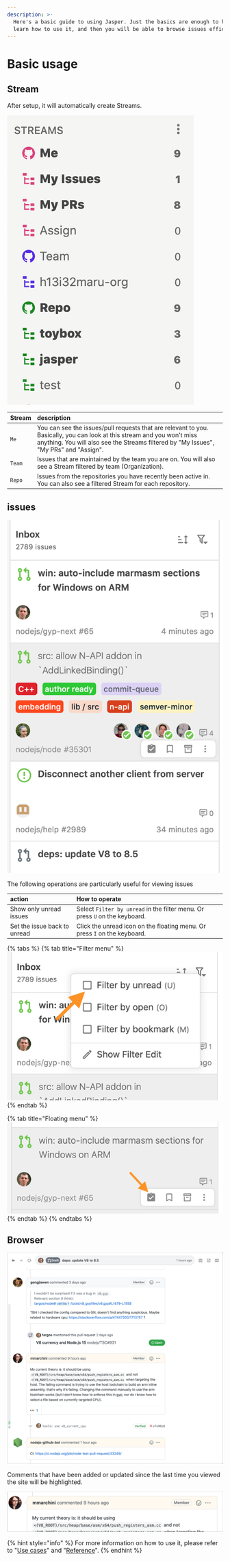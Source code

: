 ```yaml
---
description: >-
  Here's a basic guide to using Jasper. Just the basics are enough to help you
  learn how to use it, and then you will be able to browse issues efficiently.
---
```


# Basic usage

## Stream

After setup, it will automatically create Streams.

![](../.gitbook/assets/03_streams.png)

| Stream | description |
| :--- | :--- |
| `Me` | You can see the issues/pull requests that are relevant to you. Basically, you can look at this stream and you won't miss anything.  You will also see the Streams filtered by "My Issues", "My PRs" and "Assign". |
| `Team` | Issues that are maintained by the team you are on. You will also see a Stream filtered by team \(Organization\). |
| `Repo` | Issues from the repositories you have recently been active in. You can also see a filtered Stream for each repository. |

## issues

![](../.gitbook/assets/03_issues.png)

The following operations are particularly useful for viewing issues

| action | How to operate |
| :--- | :--- |
| Show only unread issues | Select `Filter by unread` in the filter menu. Or press  `U`  on the keyboard. |
| Set the issue back to unread | Click the unread icon on the floating menu. Or press  `I`  on the keyboard. |

{% tabs %}
{% tab title="Filter menu" %}
![](../.gitbook/assets/03_filter_menu.png)
{% endtab %}

{% tab title="Floating menu" %}
![](../.gitbook/assets/03_hover_menu.png)
{% endtab %}
{% endtabs %}

## Browser

![](../.gitbook/assets/03_browser.png)

Comments that have been added or updated since the last time you viewed the site will be highlighted.

![](../.gitbook/assets/03_highlight_comment.png)





{% hint style="info" %}
For more information on how to use it, please refer to "[Use cases](../usecase/)" and "[Reference](../reference/)".
{% endhint %}


